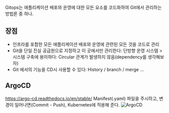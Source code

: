 Gitops는 애플리케이션 배포와 운영에 대한 모든 요소를 코드화하여 Git에서 관리하는 방법론 중 하나.
## 장점
- 인프라를 포함한 모든 애플리케이션 배포와 운영에 관련된 모든 것을 코드로 관리
- Git을 단일 진실 공급원으로 지정하고 이 곳에서만 관리한다: 단방향 운영 시스템 > 시스템 구축에 용이하다: Circular 관계가 발생하지 않음(dependency를 생각해보자)
- Git 에서의 기능을 CD시 사용할 수 있다:  History / branch / merge ...
## ArgoCD
https://argo-cd.readthedocs.io/en/stable/
Manifest(.yaml) 파일을 주시하고, 변경이 일어나면(Commit - Push), Kubernetes에 적용해 준다.
![ArgoCD](https://1drv.ms/i/s!Ano-rmQ7e_nEwD4_QSGeuEZ_qMl6?embed=1&width=1067&height=660)
